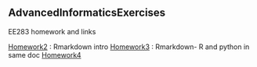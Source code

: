 ## AdvancedInformaticsExercises
EE283 homework and links

[Homework2](https://github.com/paulagardner/Rmarkdown) : Rmarkdown intro
[Homework3](https://github.com/paulagardner/Informatics-Week-3-homework) : Rmarkdown- R and python in same doc
[Homework4](https://github.com/paulagardner/InformaticsWeek4HW) 
